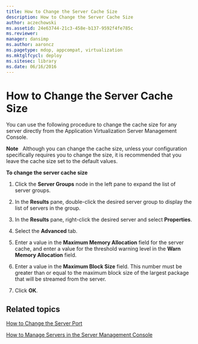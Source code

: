 ```yaml
---
title: How to Change the Server Cache Size
description: How to Change the Server Cache Size
author: aczechowski
ms.assetid: 24e63744-21c3-458e-b137-9592f4fe785c
ms.reviewer: 
manager: dansimp
ms.author: aaroncz
ms.pagetype: mdop, appcompat, virtualization
ms.mktglfcycl: deploy
ms.sitesec: library
ms.date: 06/16/2016
---
```



# How to Change the Server Cache Size


You can use the following procedure to change the cache size for any server directly from the Application Virtualization Server Management Console.

**Note**  
Although you can change the cache size, unless your configuration specifically requires you to change the size, it is recommended that you leave the cache size set to the default values.

 

**To change the server cache size**

1.  Click the **Server Groups** node in the left pane to expand the list of server groups.

2.  In the **Results** pane, double-click the desired server group to display the list of servers in the group.

3.  In the **Results** pane, right-click the desired server and select **Properties**.

4.  Select the **Advanced** tab.

5.  Enter a value in the **Maximum Memory Allocation** field for the server cache, and enter a value for the threshold warning level in the **Warn Memory Allocation** field.

6.  Enter a value in the **Maximum Block Size** field. This number must be greater than or equal to the maximum block size of the largest package that will be streamed from the server.

7.  Click **OK**.

## Related topics


[How to Change the Server Port](how-to-change-the-server-port.md)

[How to Manage Servers in the Server Management Console](how-to-manage-servers-in-the-server-management-console.md)

 

 





